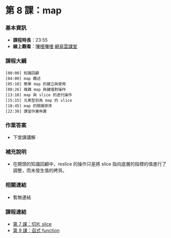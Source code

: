 第 8 課：map
==========================

### 基本資訊

- **課程時長**：23:55
- **線上觀看**：[嗶哩嗶哩](https://www.bilibili.com/video/BV1cq4y1R7sA/) [網易雲課堂](http://study.163.com/course/courseLearn.htm?courseId=306002#/learn/video?lessonId=421019&courseId=306002)

### 課程大綱

	[00:00] 知識回顧
	[04:00] map 概述
	[05:10] 簡單 map 的建立與使用
	[08:26] 複雜 map 與鍵值對操作
	[13:10] map 與 slice 的迭代操作
	[15:15] 元素型別為 map 的 slice
	[18:45] map 的間接排序
	[22:30] 課堂作業佈置
	
### 作業答案

- 下堂課講解

### 補充說明

- 在開頭的知識回顧中，reslice 的操作只是將 slice 指向底層的指標的值進行了調整，而未發生值的拷貝。
 
### 相關連結

- 暫無連結

### 課程連結

- [第 7 課：切片 slice](lecture7.md)
- [第 9 課：函式 function](lecture9.md)
